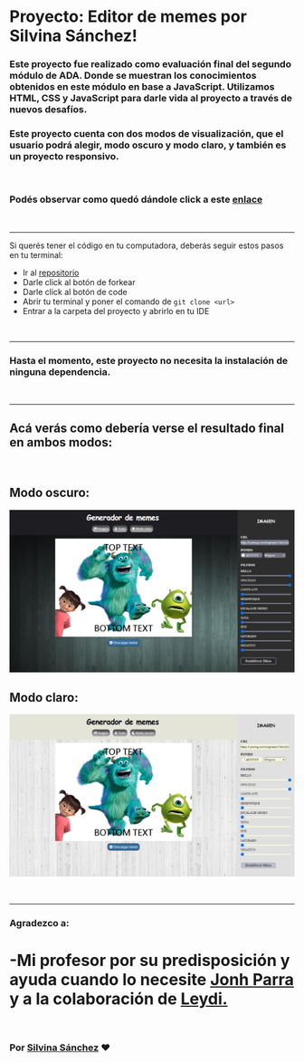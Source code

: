# Proyecto: Editor de memes por Silvina Sánchez!

### Este proyecto fue realizado como evaluación final del segundo módulo de ADA. Donde se muestran los conocimientos obtenidos en este módulo en base a JavaScript. Utilizamos HTML, CSS y **JavaScript** para darle vida al proyecto a través de nuevos desafíos. 

### Este proyecto cuenta con dos modos de visualización, que el usuario podrá alegir, modo oscuro y modo claro, y también es un proyecto responsivo.  

<br>

### Podés observar como quedó dándole click a este [enlace](https://silvi-sanchez.github.io/Proyecto--Editor-de-memes--ADA/)

<br>

***

Si querés tener el código en tu computadora, deberás seguir estos pasos en tu terminal:

- Ir al [repositorio](https://github.com/Silvi-sanchez/Proyecto--Editor-de-memes--ADA)  
- Darle click al botón de forkear
- Darle click al botón de code
- Abrir tu terminal y poner el comando de ```git clone <url>```
- Entrar a la carpeta del proyecto y abrirlo en tu IDE

<br>

***

### Hasta el momento, este proyecto no necesita la instalación de ninguna dependencia.

<br>

***
## Acá verás como debería verse el resultado final en ambos modos:
<br> 

## Modo oscuro:
![Imagen](/img/screencapture-Modo-oscuro.png)
<br> 

## Modo claro:
![Imagen](/img/screencapture-Modo-claro.png)

<br>

***

### Agradezco a:
# -Mi profesor por su predisposición y ayuda cuando lo necesite [Jonh Parra](https://github.com/Jonhks) y a la colaboración de [Leydi.](https://github.com/leydyk93/)

<br>

### Por [Silvina Sánchez](https://github.com/Silvi-sanchez) ❤️